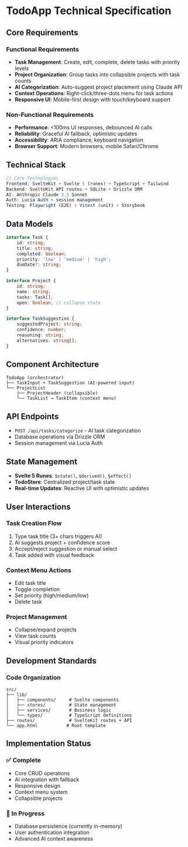# TodoApp Technical Specification

## Core Requirements

### Functional Requirements

- **Task Management**: Create, edit, complete, delete tasks with priority levels
- **Project Organization**: Group tasks into collapsible projects with task counts
- **AI Categorization**: Auto-suggest project placement using Claude API
- **Context Operations**: Right-click/three-dots menu for task actions
- **Responsive UI**: Mobile-first design with touch/keyboard support

### Non-Functional Requirements

- **Performance**: <100ms UI responses, debounced AI calls
- **Reliability**: Graceful AI fallback, optimistic updates
- **Accessibility**: ARIA compliance, keyboard navigation
- **Browser Support**: Modern browsers, mobile Safari/Chrome

## Technical Stack

```typescript
// Core Technologies
Frontend: SvelteKit + Svelte 5 (runes) + TypeScript + Tailwind
Backend: SvelteKit API routes + SQLite + Drizzle ORM
AI: Anthropic Claude 3.5 Sonnet
Auth: Lucia Auth + session management
Testing: Playwright (E2E) + Vitest (unit) + Storybook
```

## Data Models

```typescript
interface Task {
	id: string;
	title: string;
	completed: boolean;
	priority: 'low' | 'medium' | 'high';
	dueDate?: string;
}

interface Project {
	id: string;
	name: string;
	tasks: Task[];
	open: boolean; // collapse state
}

interface TaskSuggestion {
	suggestedProject: string;
	confidence: number;
	reasoning: string;
	alternatives: string[];
}
```

## Component Architecture

```
TodoApp (orchestrator)
├── TaskInput + TaskSuggestion (AI-powered input)
└── ProjectList
    ├── ProjectHeader (collapsible)
    └── TaskList → TaskItem (context menu)
```

## API Endpoints

- `POST /api/tasks/categorize` - AI task categorization
- Database operations via Drizzle ORM
- Session management via Lucia Auth

## State Management

- **Svelte 5 Runes**: `$state()`, `$derived()`, `$effect()`
- **TodoStore**: Centralized project/task state
- **Real-time Updates**: Reactive UI with optimistic updates

## User Interactions

### Task Creation Flow

1. Type task title (3+ chars triggers AI)
2. AI suggests project + confidence score
3. Accept/reject suggestion or manual select
4. Task added with visual feedback

### Context Menu Actions

- Edit task title
- Toggle completion
- Set priority (high/medium/low)
- Delete task

### Project Management

- Collapse/expand projects
- View task counts
- Visual priority indicators

## Development Standards

### Code Organization

```
src/
├── lib/
│   ├── components/     # Svelte components
│   ├── stores/         # State management
│   ├── services/       # Business logic
│   └── types/          # TypeScript definitions
├── routes/             # SvelteKit routes + API
└── app.html           # Root template
```

## Implementation Status

### ✅ Complete

- Core CRUD operations
- AI integration with fallback
- Responsive design
- Context menu system
- Collapsible projects

### 🔄 In Progress

- Database persistence (currently in-memory)
- User authentication integration
- Advanced AI context awareness
